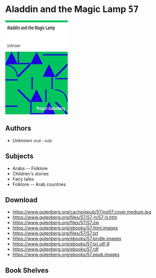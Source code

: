 # Aladdin and the Magic Lamp <kbd>57</kbd>

![](./cover.medium.jpg "")

## Authors


 - Unknown <small>(null - null)</small>

## Subjects


 - Arabs -- Folklore
 - Children's stories
 - Fairy tales
 - Folklore -- Arab countries

## Download


 - https://www.gutenberg.org/cache/epub/57/pg57.cover.medium.jpg
 - https://www.gutenberg.org/files/57/57-h/57-h.htm
 - https://www.gutenberg.org/files/57/57.zip
 - https://www.gutenberg.org/ebooks/57.html.images
 - https://www.gutenberg.org/files/57/57.txt
 - https://www.gutenberg.org/ebooks/57.kindle.images
 - https://www.gutenberg.org/ebooks/57.txt.utf-8
 - https://www.gutenberg.org/ebooks/57.rdf
 - https://www.gutenberg.org/ebooks/57.epub.images

## Book Shelves


